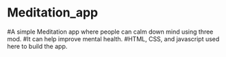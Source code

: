 # Meditation_app
#A simple Meditation app where people can calm down mind using three mod.
#It can help improve mental health.
#HTML, CSS, and javascript used here to build the app.
